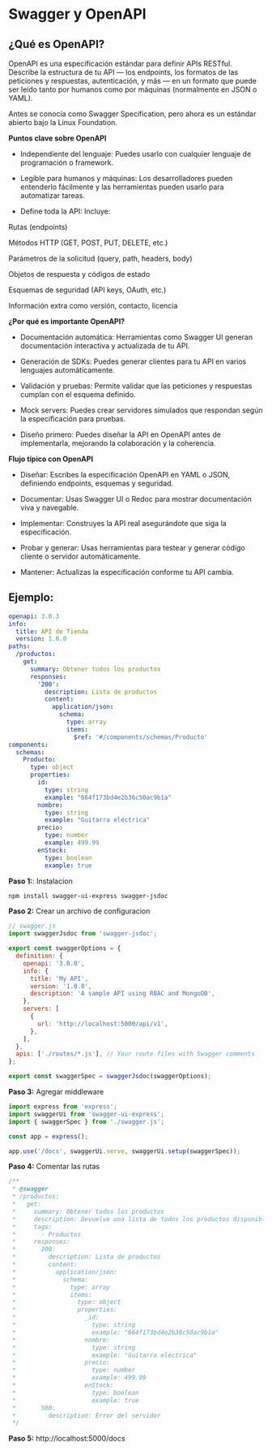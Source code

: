 # Swagger y OpenAPI

## ¿Qué es OpenAPI?
OpenAPI es una especificación estándar para definir APIs RESTful. Describe la estructura de tu API — los endpoints, los formatos de las peticiones y respuestas, autenticación, y más — en un formato que puede ser leído tanto por humanos como por máquinas (normalmente en JSON o YAML).

Antes se conocía como Swagger Specification, pero ahora es un estándar abierto bajo la Linux Foundation.

**Puntos clave sobre OpenAPI**
- Independiente del lenguaje: Puedes usarlo con cualquier lenguaje de programación o framework.

- Legible para humanos y máquinas: Los desarrolladores pueden entenderlo fácilmente y las herramientas pueden usarlo para automatizar tareas.

- Define toda la API: Incluye:

Rutas (endpoints)

Métodos HTTP (GET, POST, PUT, DELETE, etc.)

Parámetros de la solicitud (query, path, headers, body)

Objetos de respuesta y códigos de estado

Esquemas de seguridad (API keys, OAuth, etc.)

Información extra como versión, contacto, licencia

**¿Por qué es importante OpenAPI?**
- Documentación automática: Herramientas como Swagger UI generan documentación interactiva y actualizada de tu API.

- Generación de SDKs: Puedes generar clientes para tu API en varios lenguajes automáticamente.

- Validación y pruebas: Permite validar que las peticiones y respuestas cumplan con el esquema definido.

- Mock servers: Puedes crear servidores simulados que respondan según la especificación para pruebas.

- Diseño primero: Puedes diseñar la API en OpenAPI antes de implementarla, mejorando la colaboración y la coherencia.

**Flujo típico con OpenAPI**
- Diseñar: Escribes la especificación OpenAPI en YAML o JSON, definiendo endpoints, esquemas y seguridad.

- Documentar: Usas Swagger UI o Redoc para mostrar documentación viva y navegable.

- Implementar: Construyes la API real asegurándote que siga la especificación.

- Probar y generar: Usas herramientas para testear y generar código cliente o servidor automáticamente.

- Mantener: Actualizas la especificación conforme tu API cambia.

## Ejemplo:

```yaml
openapi: 3.0.3
info:
  title: API de Tienda
  version: 1.0.0
paths:
  /productos:
    get:
      summary: Obtener todos los productos
      responses:
        '200':
          description: Lista de productos
          content:
            application/json:
              schema:
                type: array
                items:
                  $ref: '#/components/schemas/Producto'
components:
  schemas:
    Producto:
      type: object
      properties:
        id:
          type: string
          example: "664f173bd4e2b36c50ac9b1a"
        nombre:
          type: string
          example: "Guitarra eléctrica"
        precio:
          type: number
          example: 499.99
        enStock:
          type: boolean
          example: true

```




**Paso 1:**: Instalacion
```bash
npm install swagger-ui-express swagger-jsdoc
```

**Paso 2:**
Crear un archivo de configuracion

```js
// swagger.js
import swaggerJsdoc from 'swagger-jsdoc';

export const swaggerOptions = {
  definition: {
    openapi: '3.0.0',
    info: {
      title: 'My API',
      version: '1.0.0',
      description: 'A sample API using RBAC and MongoDB',
    },
    servers: [
      {
        url: 'http://localhost:5000/api/v1',
      },
    ],
  },
  apis: ['./routes/*.js'], // Your route files with Swagger comments
};

export const swaggerSpec = swaggerJsdoc(swaggerOptions);

```
**Paso 3:** Agregar middleware

```js
import express from 'express';
import swaggerUi from 'swagger-ui-express';
import { swaggerSpec } from './swagger.js';

const app = express();

app.use('/docs', swaggerUi.serve, swaggerUi.setup(swaggerSpec));

```


**Paso 4:** Comentar las rutas
```js
/**
 * @swagger
 * /productos:
 *   get:
 *     summary: Obtener todos los productos
 *     description: Devuelve una lista de todos los productos disponibles.
 *     tags:
 *       - Productos
 *     responses:
 *       200:
 *         description: Lista de productos
 *         content:
 *           application/json:
 *             schema:
 *               type: array
 *               items:
 *                 type: object
 *                 properties:
 *                   _id:
 *                     type: string
 *                     example: "664f173bd4e2b36c50ac9b1a"
 *                   nombre:
 *                     type: string
 *                     example: "Guitarra eléctrica"
 *                   precio:
 *                     type: number
 *                     example: 499.99
 *                   enStock:
 *                     type: boolean
 *                     example: true
 *       500:
 *         description: Error del servidor
 */
```


**Paso 5:**
 http://localhost:5000/docs



